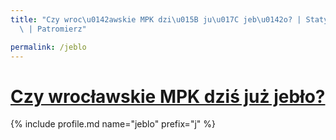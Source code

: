 ```yaml
---
title: "Czy wroc\u0142awskie MPK dzi\u015B ju\u017C jeb\u0142o? | Statystyki patronite.pl\
  \ | Patromierz"

permalink: /jeblo
---
```


# [Czy wrocławskie MPK dziś już jebło?](https://patronite.pl/jeblo)

{% include profile.md name="jeblo" prefix="j" %}
